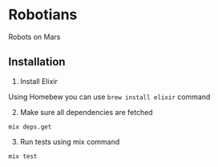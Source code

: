 # Robotians

Robots on Mars

## Installation

1. Install Elixir

  Using Homebew you can use `brew install elixir` command


2. Make sure all dependencies are fetched

  `mix deps.get`
  

3. Run tests using mix command

  `mix test`
